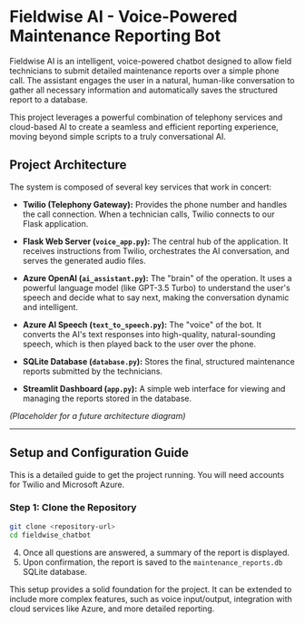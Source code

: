 # Fieldwise AI - Voice-Powered Maintenance Reporting Bot

Fieldwise AI is an intelligent, voice-powered chatbot designed to allow field technicians to submit detailed maintenance reports over a simple phone call. The assistant engages the user in a natural, human-like conversation to gather all necessary information and automatically saves the structured report to a database.

This project leverages a powerful combination of telephony services and cloud-based AI to create a seamless and efficient reporting experience, moving beyond simple scripts to a truly conversational AI.

## Project Architecture

The system is composed of several key services that work in concert:

- **Twilio (Telephony Gateway):** Provides the phone number and handles the call connection. When a technician calls, Twilio connects to our Flask application.

- **Flask Web Server (`voice_app.py`):** The central hub of the application. It receives instructions from Twilio, orchestrates the AI conversation, and serves the generated audio files.

- **Azure OpenAI (`ai_assistant.py`):** The "brain" of the operation. It uses a powerful language model (like GPT-3.5 Turbo) to understand the user's speech and decide what to say next, making the conversation dynamic and intelligent.

- **Azure AI Speech (`text_to_speech.py`):** The "voice" of the bot. It converts the AI's text responses into high-quality, natural-sounding speech, which is then played back to the user over the phone.

- **SQLite Database (`database.py`):** Stores the final, structured maintenance reports submitted by the technicians.

- **Streamlit Dashboard (`app.py`):** A simple web interface for viewing and managing the reports stored in the database.

 *(Placeholder for a future architecture diagram)*

---

## Setup and Configuration Guide

This is a detailed guide to get the project running. You will need accounts for Twilio and Microsoft Azure.

### Step 1: Clone the Repository

```bash
git clone <repository-url>
cd fieldwise_chatbot
```
4.  Once all questions are answered, a summary of the report is displayed.
5.  Upon confirmation, the report is saved to the `maintenance_reports.db` SQLite database.

This setup provides a solid foundation for the project. It can be extended to include more complex features, such as voice input/output, integration with cloud services like Azure, and more detailed reporting.
